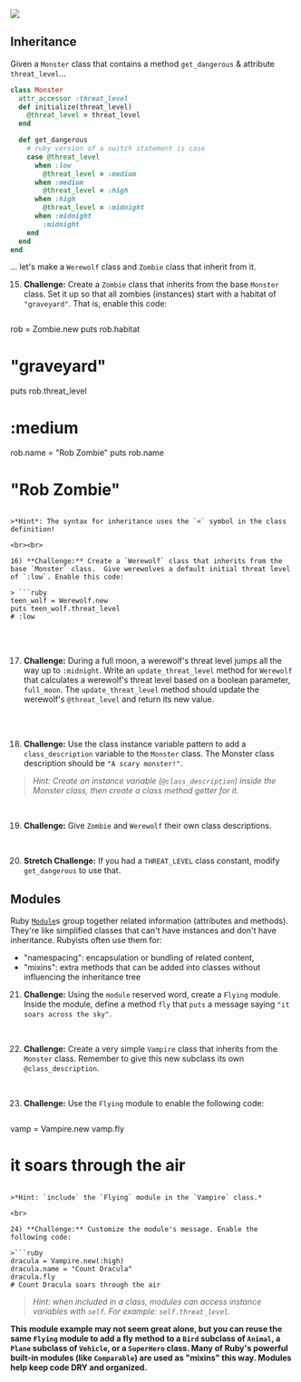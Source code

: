 ![](http://www.newssuno.com/wp-content/uploads/2016/01/lets-gety.gif)

## Inheritance

Given a `Monster` class that contains a method `get_dangerous` & attribute `threat_level`...

```ruby
class Monster
  attr_accessor :threat_level
  def initialize(threat_level)
  	@threat_level = threat_level
  end

  def get_dangerous
    # ruby version of a switch statement is case
    case @threat_level
      when :low
        @threat_level = :medium
      when :medium
        @threat_level = :high
      when :high
        @threat_level = :midnight
      when :midnight
        :midnight
    end
  end
end
```

... let's make a `Werewolf` class and `Zombie` class that inherit from it.

15) **Challenge:** Create a `Zombie` class that inherits from the base `Monster` class. Set it up so that all zombies (instances) start with a habitat of `"graveyard"`. That is, enable this code:

> ```ruby
rob = Zombie.new
puts rob.habitat
# "graveyard"
puts rob.threat_level
# :medium
rob.name = "Rob Zombie"
puts rob.name
# "Rob Zombie"
```

>*Hint*: The syntax for inheritance uses the `<` symbol in the class definition!

<br><br>

16) **Challenge:** Create a `Werewolf` class that inherits from the base `Monster` class.  Give werewolves a default initial threat level of `:low`. Enable this code:

> ```ruby
teen_wolf = Werewolf.new
puts teen_wolf.threat_level
# :low
```

<br><br>

17) **Challenge:** During a full moon, a werewolf's threat level jumps all the way up to `:midnight`. Write an `update_threat_level` method for `Werewolf` that calculates a werewolf's threat level based on a boolean parameter, `full_moon`. The `update_threat_level` method should update the werewolf's `@threat_level` and return its new value.

<br><br>

18) **Challenge:** Use the class instance variable pattern to add a  `class_description` variable to the `Monster` class. The Monster class description should be `"A scary monster!"`.

> *Hint: Create an instance variable (`@class_description`) inside the Monster class, then create a class method getter for it.*

<br>

19) **Challenge:** Give `Zombie` and `Werewolf` their own class descriptions.

<br>

20) **Stretch Challenge:** If you had a `THREAT_LEVEL` class constant, modify `get_dangerous` to use that.

## Modules

Ruby <a href="http://ruby-doc.org/core-2.2.0/Module.html">`Module`</a>s group together related information (attributes and methods).  They're like simplified classes that can't have instances and don't have inheritance. Rubyists often use them for:
  * "namespacing": encapsulation or bundling of related content,
  * "mixins": extra methods that can be added into classes without influencing the inheritance tree

21) **Challenge:** Using the `module` reserved word, create a `Flying` module. Inside the module, define a method `fly` that `puts` a message saying `"it soars across the sky"`.

<br>

22) **Challenge:** Create a very simple `Vampire` class that inherits from the `Monster` class. Remember to give this new subclass its own `@class_description`.

<br>

23) **Challenge:** Use the `Flying` module to enable the following code:

>```ruby
vamp = Vampire.new
vamp.fly
# it soars through the air
```

>*Hint: `include` the `Flying` module in the `Vampire` class.*

<br>

24) **Challenge:** Customize the module's message. Enable the following code:

>```ruby
dracula = Vampire.new(:high)
dracula.name = "Count Dracula"
dracula.fly  
# Count Dracula soars through the air
```

> *Hint: when included in a class, modules can access instance variables with `self`. For example: `self.threat_level`.*

**This module example may not seem great alone, but you can reuse the same `Flying` module to add a fly method to a `Bird` subclass of `Animal`, a `Plane` subclass of `Vehicle`, or a `SuperHero` class. Many of Ruby's powerful built-in modules (like `Comparable`) are used as "mixins" this way.  Modules help keep code DRY and organized.**
